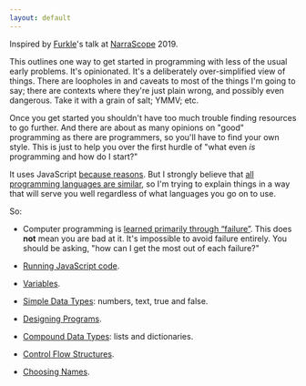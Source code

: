 ```yaml
---
layout: default
---
```


Inspired by [Furkle](https://twitter.com/furkle_)'s talk at [NarraScope](http://narrascope.org/) 2019.

This outlines one way to get started in programming with less of the usual early problems. It's opinionated. It's a deliberately over-simplified view of things. There are loopholes in and caveats to most of the things I'm going to say; there are contexts where they're just plain wrong, and possibly even dangerous. Take it with a grain of salt; YMMV; etc.

Once you get started you shouldn't have too much trouble finding resources to go further. And there are about as many opinions on "good" programming as there are programmers, so you'll have to find your own style. This is just to help you over the first hurdle of "what even *is* programming and how do I start?"

It uses JavaScript [because reasons](why-javascript). But I strongly believe that [all programming languages are similar](similar-languages), so I'm trying to explain things in a way that will serve you well regardless of what languages you go on to use.

So:

* Computer programming is [learned primarily through &ldquo;failure&rdquo;](learn-through-failure). This does **not** mean you are bad at it. It's impossible to avoid failure entirely. You should be asking, "how can I get the most out of each failure?"

* [Running JavaScript code](running-javascript).

* [Variables](variables).

* [Simple Data Types](simple-data): numbers, text, true and false.

* [Designing Programs](designing-programs).

* [Compound Data Types](compound-data): lists and dictionaries.

* [Control Flow Structures](control-flow).

* [Choosing Names](naming).
